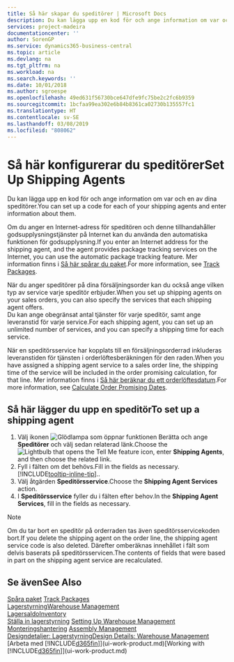```yaml
---
title: Så här skapar du speditörer | Microsoft Docs
description: Du kan lägga upp en kod för och ange information om var och en av dina speditörer.
services: project-madeira
documentationcenter: ''
author: SorenGP
ms.service: dynamics365-business-central
ms.topic: article
ms.devlang: na
ms.tgt_pltfrm: na
ms.workload: na
ms.search.keywords: ''
ms.date: 10/01/2018
ms.author: sgroespe
ms.openlocfilehash: 49ed631f56730bce647dfe9fc75be2c2fc6b9359
ms.sourcegitcommit: 1bcfaa99ea302e6b84b8361ca02730b135557fc1
ms.translationtype: HT
ms.contentlocale: sv-SE
ms.lasthandoff: 03/08/2019
ms.locfileid: "808062"
---
```

# <a name="set-up-shipping-agents"></a><span data-ttu-id="e555c-103">Så här konfigurerar du speditörer</span><span class="sxs-lookup"><span data-stu-id="e555c-103">Set Up Shipping Agents</span></span>
<span data-ttu-id="e555c-104">Du kan lägga upp en kod för och ange information om var och en av dina speditörer.</span><span class="sxs-lookup"><span data-stu-id="e555c-104">You can set up a code for each of your shipping agents and enter information about them.</span></span>  

<span data-ttu-id="e555c-105">Om du anger en Internet-adress för speditören och denne tillhandahåller godsupplysningstjänster på Internet kan du använda den automatiska funktionen för godsupplysning.</span><span class="sxs-lookup"><span data-stu-id="e555c-105">If you enter an Internet address for the shipping agent, and the agent provides package tracking services on the Internet, you can use the automatic package tracking feature.</span></span> <span data-ttu-id="e555c-106">Mer information finns i [Så här spårar du paket](sales-how-track-packages.md).</span><span class="sxs-lookup"><span data-stu-id="e555c-106">For more information, see [Track Packages](sales-how-track-packages.md).</span></span>

<span data-ttu-id="e555c-107">När du anger speditörer på dina försäljningsorder kan du också ange vilken typ av service varje speditör erbjuder.</span><span class="sxs-lookup"><span data-stu-id="e555c-107">When you set up shipping agents on your sales orders, you can also specify the services that each shipping agent offers.</span></span>  
<span data-ttu-id="e555c-108">Du kan ange obegränsat antal tjänster för varje speditör, samt ange leveranstid för varje service.</span><span class="sxs-lookup"><span data-stu-id="e555c-108">For each shipping agent, you can set up an unlimited number of services, and you can specify a shipping time for each service.</span></span>  

<span data-ttu-id="e555c-109">När en speditörsservice har kopplats till en försäljningsorderrad inkluderas leveranstiden för tjänsten i orderlöftesberäkningen för den raden.</span><span class="sxs-lookup"><span data-stu-id="e555c-109">When you have assigned a shipping agent service to a sales order line, the shipping time of the service will be included in the order promising calculation, for that line.</span></span> <span data-ttu-id="e555c-110">Mer information finns i [Så här beräknar du ett orderlöftesdatum](sales-how-to-calculate-order-promising-dates.md).</span><span class="sxs-lookup"><span data-stu-id="e555c-110">For more information, see [Calculate Order Promising Dates](sales-how-to-calculate-order-promising-dates.md).</span></span>

## <a name="to-set-up-a-shipping-agent"></a><span data-ttu-id="e555c-111">Så här lägger du upp en speditör</span><span class="sxs-lookup"><span data-stu-id="e555c-111">To set up a shipping agent</span></span>  
1.  <span data-ttu-id="e555c-112">Välj ikonen ![Glödlampa som öppnar funktionen Berätta](media/ui-search/search_small.png "Berätta vad du vill göra") och ange **Speditörer** och välj sedan relaterad länk.</span><span class="sxs-lookup"><span data-stu-id="e555c-112">Choose the ![Lightbulb that opens the Tell Me feature](media/ui-search/search_small.png "Tell me what you want to do") icon, enter **Shipping Agents**, and then choose the related link.</span></span>  
2.  <span data-ttu-id="e555c-113">Fyll i fälten om det behövs.</span><span class="sxs-lookup"><span data-stu-id="e555c-113">Fill in the fields as necessary.</span></span> [!INCLUDE[tooltip-inline-tip](includes/tooltip-inline-tip_md.md)]<span data-ttu-id="e555c-114">.</span><span class="sxs-lookup"><span data-stu-id="e555c-114">.</span></span>  
3.  <span data-ttu-id="e555c-115">Välj åtgärden **Speditörsservice**.</span><span class="sxs-lookup"><span data-stu-id="e555c-115">Choose the **Shipping Agent Services** action.</span></span>
4. <span data-ttu-id="e555c-116">I **Speditörsservice** fyller du i fälten efter behov.</span><span class="sxs-lookup"><span data-stu-id="e555c-116">In the **Shipping Agent Services**, fill in the fields as necessary.</span></span>

> [!NOTE]  
>  <span data-ttu-id="e555c-117">Om du tar bort en speditör på orderraden tas även speditörsservicekoden bort.</span><span class="sxs-lookup"><span data-stu-id="e555c-117">If you delete the shipping agent on the order line, the shipping agent service code is also deleted.</span></span> <span data-ttu-id="e555c-118">Därefter omberäknas innehållet i fält som delvis baserats på speditörsservicen.</span><span class="sxs-lookup"><span data-stu-id="e555c-118">The contents of fields that were based in part on the shipping agent service are recalculated.</span></span>  

## <a name="see-also"></a><span data-ttu-id="e555c-119">Se även</span><span class="sxs-lookup"><span data-stu-id="e555c-119">See Also</span></span>
<span data-ttu-id="e555c-120">[Spåra paket](sales-how-track-packages.md)  </span><span class="sxs-lookup"><span data-stu-id="e555c-120">[Track Packages](sales-how-track-packages.md)  </span></span>  
[<span data-ttu-id="e555c-121">Lagerstyrning</span><span class="sxs-lookup"><span data-stu-id="e555c-121">Warehouse Management</span></span>](warehouse-manage-warehouse.md)  
[<span data-ttu-id="e555c-122">Lagersaldo</span><span class="sxs-lookup"><span data-stu-id="e555c-122">Inventory</span></span>](inventory-manage-inventory.md)  
<span data-ttu-id="e555c-123">[Ställa in lagerstyrning](warehouse-setup-warehouse.md)   </span><span class="sxs-lookup"><span data-stu-id="e555c-123">[Setting Up Warehouse Management](warehouse-setup-warehouse.md)   </span></span>  
<span data-ttu-id="e555c-124">[Monteringshantering](assembly-assemble-items.md)  </span><span class="sxs-lookup"><span data-stu-id="e555c-124">[Assembly Management](assembly-assemble-items.md)  </span></span>  
[<span data-ttu-id="e555c-125">Designdetaljer: Lagerstyrning</span><span class="sxs-lookup"><span data-stu-id="e555c-125">Design Details: Warehouse Management</span></span>](design-details-warehouse-management.md)  
<span data-ttu-id="e555c-126">[Arbeta med [!INCLUDE[d365fin](includes/d365fin_md.md)]](ui-work-product.md)</span><span class="sxs-lookup"><span data-stu-id="e555c-126">[Working with [!INCLUDE[d365fin](includes/d365fin_md.md)]](ui-work-product.md)</span></span>  
